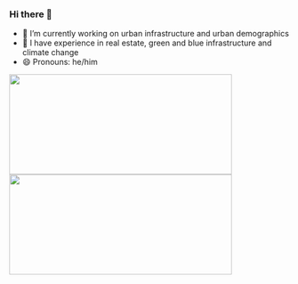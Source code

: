 ### Hi there 👋

- 🔭 I’m currently working on urban infrastructure and urban demographics
- 🌱 I have experience in real estate, green and blue infrastructure and climate change
- 😄 Pronouns: he/him

<div>
  <a href="https://beacons.ai/pedropatricio-econ">
  <img height="180em" width="400em" src="https://github-readme-stats.vercel.app/api?username=pedropatricio-econ&show_icons=true&theme=dark&include_all_commits=true&count_private=true"/>
  <img height="180em" width="400em" src="https://github-readme-stats.vercel.app/api/top-langs/?username=pedropatricio-econ&layout=compact&langs_count=16&theme=dark"/>
</div>

<!--
**pedropatricio-econ/pedropatricio-econ** is a ✨ _special_ ✨ repository because its `README.md` (this file) appears on your GitHub profile.

Here are some ideas to get you started:

- 🔭 I’m currently working on ...
- 🌱 I’m currently learning ...
- 👯 I’m looking to collaborate on ...
- 🤔 I’m looking for help with ...
- 💬 Ask me about ...
- 📫 How to reach me: ...

- ⚡ Fun fact: ...
-->
